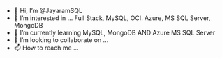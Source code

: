 - 👋 Hi, I’m @JayaramSQL
- 👀 I’m interested in ... Full Stack, MySQL, OCI. Azure, MS SQL Server, MongoDB
- 🌱 I’m currently learning MySQL, MongoDB AND Azure MS SQL Server
- 💞️ I’m looking to collaborate on ...
- 📫 How to reach me ...

<!---
JayaramSQL/JayaramSQL is a ✨ special ✨ repository because its `README.md` (this file) appears on your GitHub profile.
You can click the Preview link to take a look at your changes.
--->
